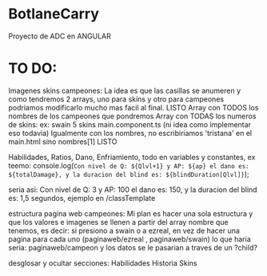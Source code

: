 # BotlaneCarry
Proyecto de ADC en ANGULAR
# TO DO: 

Imagenes skins campeones: La idea es que las casillas se anumeren y como tendremos 2 arrays, uno para skins y otro para campeones podriamos modificarlo mucho mas facil al final. LISTO
Array con TODOS los nombres de los campeones que pondremos
Array con TODAS los numeros de skins: ex: swain 5 skins main.component.ts (ni idea como implementar eso todavia)
Igualmente con los nombres, no escribiriamos 'tristana' en el main.html sino nombres[1] LISTO

Habilidades, Ratios, Dano, Enfriamiento, todo en variables y constantes, ex teemo: console.log(`Con nivel de Q: ${Qlvl+1} y AP: ${ap} el dano es: ${totalDamage}, y la duracion del blind es: ${blindDuration[Qlvl]}`);

seria asi: Con nivel de Q: 3 y AP: 100 el dano es: 150, y la duracion del blind es: 1,5 segundos, ejemplo en /classTemplate

estructura pagina web campeones: Mi plan es hacer una sola estructura y que los valores e imagenes se llenen a partir del array nombre que tenemos, es decir: si presiono a swain o a ezreal, en vez de hacer una pagina para cada uno (paginaweb/ezreal , paginaweb/swain) lo que haria seria: paginaweb/campeon y los datos se le pasarian a traves de un ?child? 

desglosar y ocultar secciones: Habilidades Historia Skins
